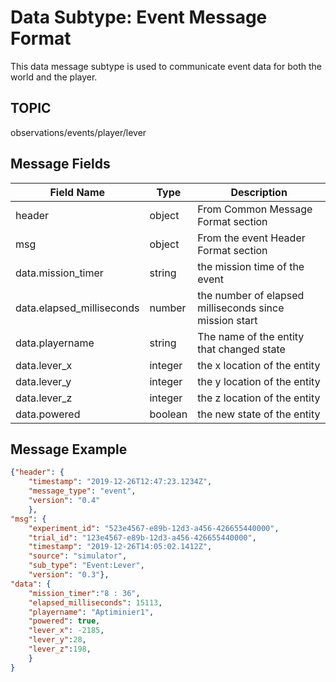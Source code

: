 # Data Subtype: Event Message Format
This data message subtype is used to communicate event data for both the world and the player. 

## TOPIC

observations/events/player/lever

## Message Fields

| Field Name | Type | Description
| --- | --- | ---|
| header | object | From Common Message Format section
| msg | object | From the event Header Format section 
| data.mission_timer | string | the mission time of the event
| data.elapsed_milliseconds | number | the number of elapsed milliseconds since mission start
| data.playername | string | The name of the entity that changed state|
| data.lever_x | integer | the x location of the entity
| data.lever_y | integer | the y location of the entity
| data.lever_z | integer | the z location of the entity
| data.powered | boolean | the new state of the entity

## Message Example

```json
{"header": {
	"timestamp": "2019-12-26T12:47:23.1234Z",
	"message_type": "event",
	"version": "0.4"
	},
"msg": { 
	"experiment_id": "523e4567-e89b-12d3-a456-426655440000",
    "trial_id": "123e4567-e89b-12d3-a456-426655440000",
	"timestamp": "2019-12-26T14:05:02.1412Z",
	"source": "simulator",
	"sub_type": "Event:Lever",
	"version": "0.3"},
"data": {
	"mission_timer":"8 : 36",
	"elapsed_milliseconds": 15113,
	"playername": "Aptiminier1",	
	"powered": true,	
	"lever_x": -2185,
	"lever_y":28,
	"lever_z":198,	
	}
}

```
